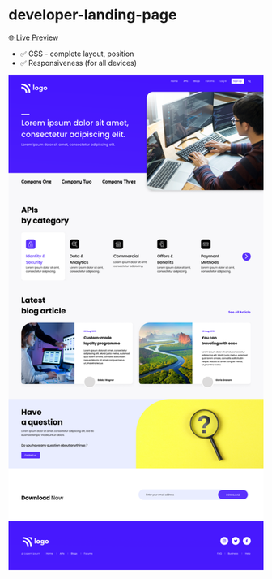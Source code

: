 # developer-landing-page

[🌐 Live Preview](https://street-style-landing-page-neon.vercel.app/)

- ✅ CSS - complete layout, position
- ✅ Responsiveness (for all devices)

![Cover](./cover.png)
